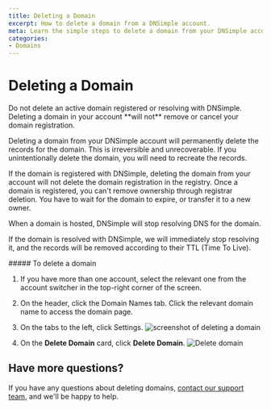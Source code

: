 ```yaml
---
title: Deleting a Domain
excerpt: How to delete a domain from a DNSimple account.
meta: Learn the simple steps to delete a domain from your DNSimple account. Follow our guide for a smooth and hassle-free domain removal process.
categories:
- Domains
---
```


# Deleting a Domain

<warning>
Do not delete an active domain registered or resolving with DNSimple. Deleting a domain in your account **will not** remove or cancel your domain registration.

Deleting a domain from your DNSimple account will permanently delete the records for the domain. This is irreversible and unrecoverable. If you unintentionally delete the domain, you will need to recreate the records.
</warning>

If the domain is registered with DNSimple, deleting the domain from your account will not delete the domain registration in the registry. Once a domain is registered, you can't remove ownership through registrar deletion. You have to wait for the domain to expire, or transfer it to a new owner.

When a domain is hosted, DNSimple will stop resolving DNS for the domain.

If the domain is resolved with DNSimple, we will immediately stop resolving it, and the records will be removed according to their TTL (Time To Live).


<div class="section-steps" markdown="1">
##### To delete a domain

1. If you have more than one account, select the relevant one from the account switcher in the top-right corner of the screen.
1. On the header, click the <label>Domain Names</label> tab. Click the relevant domain name to access the domain page.
1. On the tabs to the left, click <label>Settings</label>.
    ![screenshot of deleting a domain](/files/domain-delete.png)

1. On the **Delete Domain** card, click **Delete Domain**.
    ![Delete domain](/files/delete-domain.png)

</div>

## Have more questions?

If you have any questions about deleting domains, [contact our support team](https://dnsimple.com/feedback), and we'll be happy to help.
